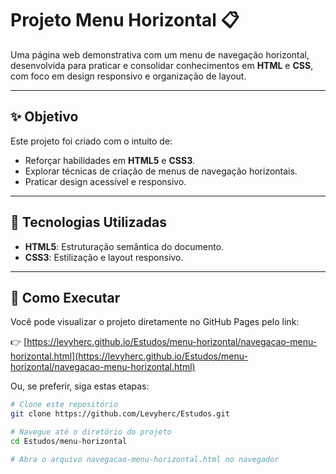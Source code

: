 # Projeto Menu Horizontal 📋

Uma página web demonstrativa com um menu de navegação horizontal, desenvolvida para praticar e consolidar conhecimentos em **HTML** e **CSS**, com foco em design responsivo e organização de layout.

---

## ✨ Objetivo

Este projeto foi criado com o intuito de:

- Reforçar habilidades em **HTML5** e **CSS3**.
- Explorar técnicas de criação de menus de navegação horizontais.
- Praticar design acessível e responsivo.

---

## 🧰 Tecnologias Utilizadas

- **HTML5**: Estruturação semântica do documento.
- **CSS3**: Estilização e layout responsivo.

---

## 🚀 Como Executar

Você pode visualizar o projeto diretamente no GitHub Pages pelo link:

👉 [https://levyherc.github.io/Estudos/menu-horizontal/navegacao-menu-horizontal.html](https://levyherc.github.io/Estudos/menu-horizontal/navegacao-menu-horizontal.html)

Ou, se preferir, siga estas etapas:

```bash
# Clone este repositório
git clone https://github.com/Levyherc/Estudos.git

# Navegue até o diretório do projeto
cd Estudos/menu-horizontal

# Abra o arquivo navegacao-menu-horizontal.html no navegador
